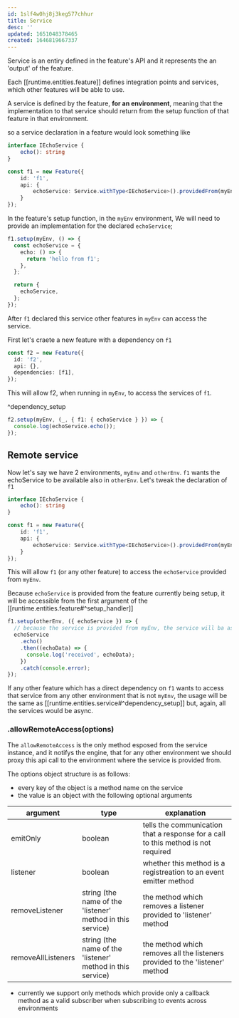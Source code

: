 ```yaml
---
id: 1slf4w0hj8j3keg577chhur
title: Service
desc: ''
updated: 1651048378465
created: 1646819667337
---
```


Service is an entiry defined in the feature's API and it represents the an 'output' of the feature.

Each [[runtime.entities.feature]] defines integration points and services, which other features will be able to use.

A service is defined by the feature, **for an environment**, meaning that the implementation to that service should return from the setup function of that feature in that environment.

so a service declaration in a feature would look something like

```ts
interface IEchoService {
    echo(): string
}

const f1 = new Feature({
    id: 'f1',
    api: {
        echoService: Service.withType<IEchoService>().providedFrom(myEnv);
    }
});
```

In the feature's setup function, in the `myEnv` environment, We will need to provide an implementation for the declared `echoService`;

```ts
f1.setup(myEnv, () => {
  const echoService = {
    echo: () => {
      return 'hello from f1';
    },
  };

  return {
    echoService,
  };
});
```

After `f1` declared this service other features in `myEnv` can access the service.

First let's craete a new feature with a dependency on `f1`

```ts
const f2 = new Feature({
  id: 'f2',
  api: {},
  dependencies: [f1],
});
```

This will allow f2, when running in `myEnv`, to access the services of `f1`.

^dependency_setup

```ts
f2.setup(myEnv, (_, { f1: { echoService } }) => {
  console.log(echoService.echo());
});
```

## Remote service

Now let's say we have 2 environments, `myEnv` and `otherEnv`.
`f1` wants the echoService to be available also in `otherEnv`.
Let's tweak the declaration of `f1`

```ts
interface IEchoService {
    echo(): string
}

const f1 = new Feature({
    id: 'f1',
    api: {
        echoService: Service.withType<IEchoService>().providedFrom(myEnv).allowRemoteAccess();
    }
});
```

This will allow `f1` (or any other feature) to access the `echoService` provided from `myEnv`.

Because `echoService` is provided from the feature currently being setup, it will be accessible from the first argument of the [[runtime.entities.feature#^setup_handler]]

```ts
f1.setup(otherEnv, ({ echoService }) => {
  // because the service is provided from myEnv, the service will ba async in this environment
  echoService
    .echo()
    .then((echoData) => {
      console.log('received', echoData);
    })
    .catch(console.error);
});
```

If any other feature which has a direct dependency on `f1` wants to access that service from any other environment that is not `myEnv`, the usage will be the same as [[runtime.entities.service#^dependency_setup]] but, again, all the services would be async.

### .allowRemoteAccess(options)

The `allowRemoteAccess` is the only method esposed from the service instance, and it notifys the engine, that for any other environment we should proxy this api call to the environment where the service is provided from.

The options object structure is as follows:

- every key of the object is a method name on the service
- the value is an object with the following optional arguments

| argument           | type                                                       | explanation                                                                       |
| ------------------ | ---------------------------------------------------------- | --------------------------------------------------------------------------------- |
| emitOnly           | boolean                                                    | tells the communication that a response for a call to this method is not required |
| listener           | boolean                                                    | whether this method is a registreation to an event emitter method                 |
| removeListener     | string (the name of the 'listener' method in this service) | the method which removes a listener provided to 'listener' method                 |
| removeAllListeners | string (the name of the 'listener' method in this service) | the method which removes all the listeners provided to the 'listener' method      |

- currently we support only methods which provide only a callback method as a valid subscriber when subscribing to events across environments
